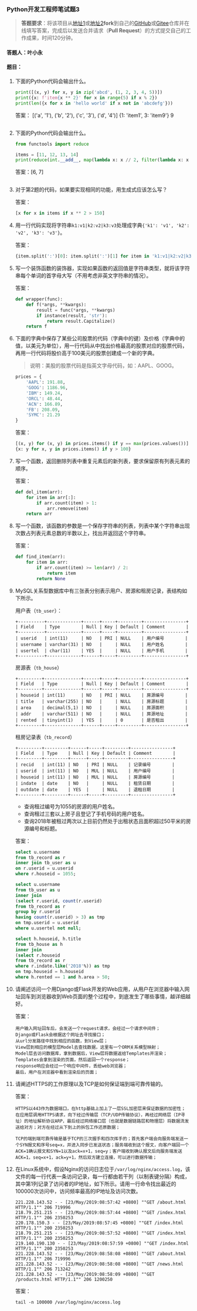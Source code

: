 ### Python开发工程师笔试题3

> **答题要求**：将该项目从[地址1](<https://github.com/jackfrued/python-interview-2019>)或[地址2](<https://gitee.com/jackfrued/python-interview-2019>)**fork**到自己的[GitHub](<https://github.com/>)或[Gitee](https://gitee.com)仓库并在线填写答案，完成后以发送合并请求（**Pull Request**）的方式提交自己的工作成果，时间120分钟。

#### 答题人：叶小永

#### 题目：

1. 下面的Python代码会输出什么。

   ```Python
   print([(x, y) for x, y in zip('abcd', (1, 2, 3, 4, 5))])
   print({x: f'item{x ** 2}' for x in range(5) if x % 2})
   print(len({x for x in 'hello world' if x not in 'abcdefg'}))
   ```

   答案：
   [('a', '1'), ('b', '2'), ('c', '3'), ('d', '4')]
   {1: 'item1', 3: 'item9'}
   9

   ```
   
   ```

2. 下面的Python代码会输出什么。

   ```Python
   from functools import reduce
   
   items = [11, 12, 13, 14] 
   print(reduce(int.__add__, map(lambda x: x // 2, filter(lambda x: x ** 2 > 150, items))))
   ```

   答案：[6, 7]

   ```
   
   ```

3. 对于第2题的代码，如果要实现相同的功能，用生成式应该怎么写？

   答案：

   ```Python
   [x for x in items if x ** 2 > 150]
   ```

4. 用一行代码实现将字符串`k1:v1|k2:v2|k3:v3`处理成字典`{'k1': 'v1', 'k2': 'v2', 'k3': 'v3'}`。

   答案：

   ```Python
   {item.split(':')[0]: item.split(':')[1] for item in 'k1:v1|k2:v2|k3:v3'.split('|')}
   ```

5. 写一个装饰函数的装饰器，实现如果函数的返回值是字符串类型，就将该字符串每个单词的首字母大写（不用考虑非英文字符串的情况）。

   答案：

   ```Python
   def wrapper(func):
       def f(*args, **kwargs):
           result = func(*args, **kwargs)
           if instance(result, 'str'):
               return result.Capitalize()
       return f
   ```

6. 下面的字典中保存了某些公司股票的代码（字典中的键）及价格（字典中的值，以美元为单位），用一行代码从中找出价格最高的股票对应的股票代码，再用一行代码将股价高于100美元的股票创建成一个新的字典。

   > 说明：美股的股票代码是指英文字母代码，如：AAPL、GOOG。

   ```Python
   prices = {
       'AAPL': 191.88,
       'GOOG': 1186.96,
       'IBM': 149.24,
       'ORCL': 48.44,
       'ACN': 166.89,
       'FB': 208.09,
       'SYMC': 21.29
   }
   ```

   答案：

   ```Python
   [(x, y) for (x, y) in prices.items() if y == max(prices.values())]
   {x: y for x, y in prices.items() if y > 100}
   ```

7. 写一个函数，返回删除列表中重复元素后的新列表，要求保留原有列表元素的顺序。

   答案：

   ```Python
   def del_item(arr):
       for item in arr[:]:
           if arr.count(item) > 1:
               arr.remove(item)
       return arr
   ```

8. 写一个函数，该函数的参数是一个保存字符串的列表，列表中某个字符串出现次数占列表元素总数的半数以上，找出并返回这个字符串。

   答案：

   ```Python
   def find_item(arr):
       for item in arr:
           if arr.count(item) >= len(arr) / 2:
               return item 
           return None
   ```

9. MySQL关系型数据库中有三张表分别表示用户、房源和租房记录，表结构如下所示。

   用户表（`tb_user`）：

   ```
   +----------+-------------+------+-----+---------+----------------+
   | Field    | Type        | Null | Key | Default | Comment        |
   +----------+-------------+------+-----+---------+----------------+
   | userid   | int(11)     | NO   | PRI | NULL    | 用户编号        |
   | username | varchar(31) | NO   |     | NULL    | 用户姓名        |
   | usertel  | char(11)    | YES  |     | NULL    | 用户手机        |
   +----------+-------------+------+-----+---------+----------------+
   ```

   房源表（`tb_house`）

   ```
   +---------+--------------+------+-----+---------+----------------+
   | Field   | Type         | Null | Key | Default | Comment        |
   +---------+--------------+------+-----+---------+----------------+
   | houseid | int(11)      | NO   | PRI | NULL    | 房源编号        |
   | title   | varchar(255) | NO   |     | NULL    | 房源标题        |
   | area    | decimal(5,1) | NO   |     | NULL    | 房源面积        |
   | addr    | varchar(511) | NO   |     | NULL    | 房源地址        |
   | rented  | tinyint(1)   | YES  |     | 0       | 是否租出        |
   +---------+--------------+------+-----+---------+----------------+
   ```

   租房记录表（`tb_record`）

   ```
   +---------+---------+------+-----+---------+----------------+
   | Field   | Type    | Null | Key | Default | Comment        |
   +---------+---------+------+-----+---------+----------------+
   | recid   | int(11) | NO   | PRI | NULL    | 记录编号        |
   | userid  | int(11) | NO   | MUL | NULL    | 用户编号        |
   | houseid | int(11) | NO   | MUL | NULL    | 房源编号        |
   | indate  | date    | NO   |     | NULL    | 租赁日期        |
   | outdate | date    | YES  |     | NULL    | 退租日期        |
   +---------+---------+------+-----+---------+----------------+
   ```

   - 查询租过编号为1055的房源的用户姓名。
   - 查询租过三套以上房子且登记了手机号码的用户姓名。
   - 查询2018年被租过两次以上目前仍然处于出租状态且面积超过50平米的房源编号和标题。

   答案：

   ```SQL
   select u.username
   from tb_record as r
   inner join tb_user as u
   on r.userid = u.userid
   where r.houseid = 1055;

   select u.username
   from tb_user as u
   inner join 
   (select r.userid, count(r.userid)
   from tb_record as r
   group by r.userid
   having count(r.userid) > 3) as tmp
   on tmp.userid = u.userid
   where u.usertel not null;
   
   select h.houseid, h.title
   from tb_house as h 
   inner join 
   (select r.houseid
   from tb_record as r
   where r.indate.like('2018'%)) as tmp
   on tmp.houseid = h.houseid
   where h.rented == 1 and h.area > 50;
   ```

10. 请阐述访问一个用Django或Flask开发的Web应用，从用户在浏览器中输入网址回车到浏览器收到Web页面的整个过程中，到底发生了哪些事情，越详细越好。

    答案：

    ```
    用户输入网址回车后，会发送一个request请求，会经过一个请求中间件；
    Django或Flask会根据这个网址去寻找接口；
    从url分发路径中找到相应的函数，到View层；
    View层到相应的模型层Model去查找数据，这里有一个ORM关系模型映射；
    Model层去访问数据库，拿到数据后，View层将数据返给Templates并渲染；
    Templates会拿到渲染的页面，然后返回一个response；
    response响应会经过一个响应中间件，丢给web浏览器；
    最后，用户在浏览器中看到渲染后的页面；
    ```

11. 请阐述HTTPS的工作原理以及TCP是如何保证端到端可靠传输的。

    答案：

    ```
    HTTPS以443作为数据端口，在http基础上加上了一层SSL加密层来保证数据的加密性；
    在应用层调用HTTPS请求，向下经过传输层（TCP/UDP传输协议），再经过网络层（IP寻址）的地址解析协议ARP，最后经过网络接口层（也就是数据链路层和物理层）将数据流发送给对方；对方在经过从下到上的拆包工作还原数据；

    TCP的端到端可靠传输是基于TCP的三次握手和四次挥手的；首先客户端会向服务端发送一个SYN报文和序号seq=x，并进入同步已发送状态；服务端收到这个报文，向客户端回一个ACK=1确认报文和SYN=1以及ack=x+1，seq=y；客户端收到确认报文后向服务端发送ACK=1，seq=x+1，ack=y+1，然后双方建立连接，可以进行数据传输；
    ```

12. 在Linux系统中，假设Nginx的访问日志位于`/var/log/nginx/access.log`，该文件的每一行代表一条访问记录，每一行都由若干列（以制表键分隔）构成，其中第1列记录了访问者的IP地址，如下所示。请用一行命令找出最近的100000次访问中，访问频率最高的IP地址及访问次数。

    ```
    221.228.143.52 - - [23/May/2019:08:57:42 +0800] ""GET /about.html HTTP/1.1"" 206 719996
    218.79.251.215 - - [23/May/2019:08:57:44 +0800] ""GET /index.html HTTP/1.1"" 206 2350253
    220.178.150.3 - - [23/May/2019:08:57:45 +0800] ""GET /index.html HTTP/1.1"" 200 2350253
    218.79.251.215 - - [23/May/2019:08:57:52 +0800] ""GET /index.html HTTP/1.1"" 200 2350253
    219.140.190.130 - - [23/May/2019:08:57:59 +0800] ""GET /index.html HTTP/1.1"" 200 2350253
    221.228.143.52 - - [23/May/2019:08:58:08 +0800] ""GET /about.html HTTP/1.1"" 206 719996
    221.228.143.52 - - [23/May/2019:08:58:08 +0800] ""GET /news.html HTTP/1.1"" 206 713242
    221.228.143.52 - - [23/May/2019:08:58:09 +0800] ""GET /products.html HTTP/1.1"" 206 1200250
    ```

    答案：

    ```Shell
    tail -n 100000 /var/log/nginx/access.log
    ```